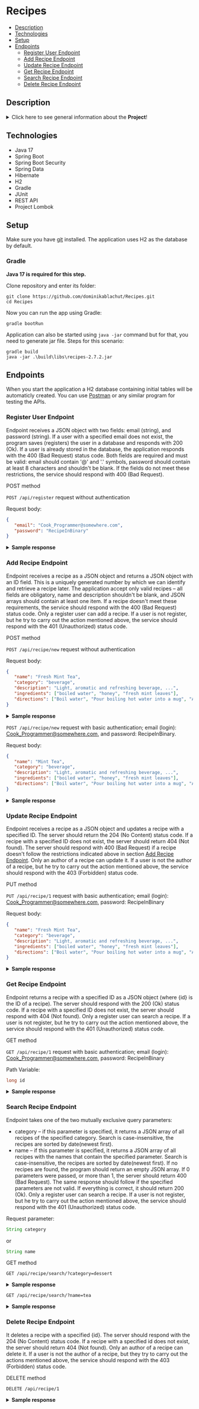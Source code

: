 # Recipes
* [Description](#description)
* [Technologies](#technologies)
* [Setup](#setup)
* [Endpoints](#endpoints)
    * [Register User Endpoint](#register-user-endpoint)
    * [Add Recipe Endpoint](#add-recipe-endpoint)
    * [Update Recipe Endpoint](#update-recipe-endpoint)
    * [Get Recipe Endpoint](#get-recipe-endpoint)
    * [Search Recipe Endpoint](#search-recipe-endpoint)
    * [Delete Recipe Endpoint](#delete-recipe-endpoint)

## Description

<details>
<summary>Click here to see general information about the <b>Project</b>!</summary>
  
  
A multi-user web application that allows storing, retrieving, updating and deleting recipes. Each user can search for recipes by category or name. The serivce          supports registration process and allows users (after logon) to add their own recipes and to update, delete and search this recipes by ID.

The idea for project comes from [JetBrains Academy](https://www.jetbrains.com/academy/) Java Beckend Developer track.
  
</details>

## Technologies

<ul>
  <li>Java 17</li>
  <li>Spring Boot</li>
  <li>Spring Boot Security</li>
  <li>Spring Data</li>
  <li>Hibernate</li>
  <li>H2</li>
  <li>Gradle</li>
  <li>JUnit</li>
  <li>REST API</li>
  <li>Project Lombok</li>
</ul>

## Setup

Make sure you have [git](https://git-scm.com/) installed. The application uses H2 as the database by default.

### Gradle

<b>Java 17 is required for this step.</b>

Clone repository and enter its folder:

```
git clone https://github.com/dominikablachut/Recipes.git
cd Recipes
```

Now you can run the app using Gradle:

```
gradle bootRun
```

Application can also be started using ```java -jar``` command but for that, you need to generate jar file.
Steps for this scenario:

```
gradle build
java -jar .\build\libs\recipes-2.7.2.jar
```

## Endpoints

When you start the application a H2 database containing initial tables will be automaticly created. You can use [Postman](https://www.postman.com) or any similar program for testing the APIs.

### Register User Endpoint

Endpoint receives a JSON object with two fields: email (string), and password (string). If a user with a specified email does not exist, the program saves (registers) the user in a database and responds with 200 (Ok). If a user is already stored in the database, the application responds with the 400 (Bad Request) status code. Both fields are required and must be valid: email should contain '@' and '.' symbols, password should contain at least 8 characters and shouldn't be blank. If the fields do not meet these restrictions, the service should respond with 400 (Bad Request). 

POST method

```POST /api/register```    request without authentication

Request body:

```json
{
   "email": "Cook_Programmer@somewhere.com",
   "password": "RecipeInBinary"
}
```
<details>
<summary><b>Sample response</b></summary>
  Stasus code: 200 (Ok)
</details>


### Add Recipe Endpoint

Endpoint receives a recipe as a JSON object and returns a JSON object with an ID field. This is a uniquely generated number by which we can identify and retrieve a recipe later. The application accept only valid recipes – all fields are obligatory, name and description shouldn't be blank, and JSON arrays should contain at least one item. If a recipe doesn't meet these requirements, the service should respond with the 400 (Bad Request) status code. Only a register user can add a recipe. If a user is not register, but he try to carry out the action mentioned above, the service should respond with the 401 (Unauthorized) status code.

POST method

```POST /api/recipe/new```   request without authentication

Request body:

```json 
{
   "name": "Fresh Mint Tea",
   "category": "beverage",
   "description": "Light, aromatic and refreshing beverage, ...",
   "ingredients": ["boiled water", "honey", "fresh mint leaves"],
   "directions": ["Boil water", "Pour boiling hot water into a mug", "Add fresh mint leaves", "Mix and let the mint leaves seep for 3-5 minutes", "Add honey and mix again"]
}
```
<details>
<summary><b>Sample response</b></summary>
  Stasus code: 401 (Unauthorized)
</details>

```POST /api/recipe/new``` request with basic authentication; email (login): Cook_Programmer@somewhere.com, and password: RecipeInBinary.

Request body:

```json
{
   "name": "Mint Tea",
   "category": "beverage",
   "description": "Light, aromatic and refreshing beverage, ...",
   "ingredients": ["boiled water", "honey", "fresh mint leaves"],
   "directions": ["Boil water", "Pour boiling hot water into a mug", "Add fresh mint leaves", "Mix and let the mint leaves seep for 3-5 minutes", "Add honey and mix again"]
}
```

<details>
<summary><b>Sample response</b></summary>
<p>
  
```json 
{
   "id": 1
}
```
  
</p>
</details>

### Update Recipe Endpoint

Endpoint receives a recipe as a JSON object and updates a recipe with a specified ID. The server should return the 204 (No Content) status code. If a recipe with a specified ID does not exist, the server should return 404 (Not found). The server should respond with 400 (Bad Request) if a recipe doesn't follow the restrictions indicated above in section [Add Recipe Endpoint](#add-recipe-endpoint). Only an author of a recipe can update it. If a user is not the author of a recipe, but he try to carry out the action mentioned above, the service should respond with the 403 (Forbidden) status code.

PUT method

```PUT /api/recipe/1``` request with basic authentication; email (login): Cook_Programmer@somewhere.com, password: RecipeInBinary

Request body:

```json
{
   "name": "Fresh Mint Tea",
   "category": "beverage",
   "description": "Light, aromatic and refreshing beverage, ...",
   "ingredients": ["boiled water", "honey", "fresh mint leaves"],
   "directions": ["Boil water", "Pour boiling hot water into a mug", "Add fresh mint leaves", "Mix and let the mint leaves seep for 3-5 minutes", "Add honey and mix again"]
}
```

<details>
<summary><b>Sample response</b></summary>
  Stasus code: 204 (No Content)
</details>

### Get Recipe Endpoint

Endpoint returns a recipe with a specified ID as a JSON object (where {id} is the ID of a recipe). The server should respond with the 200 (Ok) status code. If a recipe with a specified ID does not exist, the server should respond with 404 (Not found). Only a register user can search a recipe. If a user is not register, but he try to carry out the action mentioned above, the service should respond with the 401 (Unauthorized) status code.

GET method

```GET /api/recipe/1``` request with basic authentication; email (login): Cook_Programmer@somewhere.com, password: RecipeInBinary

Path Variable:
```java
long id
```

<details>
<summary><b>Sample response</b></summary>
<p>
  
```json 
{
   "name": "Fresh Mint Tea",
   "category": "beverage",
   "date": "2020-01-02T12:11:25.034734",
   "description": "Light, aromatic and refreshing beverage, ...",
   "ingredients": ["boiled water", "honey", "fresh mint leaves"],
   "directions": ["Boil water", "Pour boiling hot water into a mug", "Add fresh mint leaves", "Mix and let the mint leaves seep for 3-5 minutes", "Add honey and mix again"]
}
```
  
</p>
</details>

### Search Recipe Endpoint

Endpoint takes one of the two mutually exclusive query parameters:
- category – if this parameter is specified, it returns a JSON array of all recipes of the specified category. Search is case-insensitive, the recipes are sorted by date(newest first).
- name – if this parameter is specified, it returns a JSON array of all recipes with the names that contain the specified parameter. Search is case-insensitive, the recipes are sorted by date(newest first). If no recipes are found, the program should return an empty JSON array. If 0 parameters were passed, or more than 1, the server should return 400 (Bad Request). The same response should follow if the specified parameters are not valid. If everything is correct, it should return 200 (Ok).
Only a register user can search a recipe. If a user is not register, but he try to carry out the action mentioned above, the service should respond with the 401 (Unauthorized) status code.

Request parameter:

```java
String category
```

or 

```java
String name
```

GET method

``` GET /api/recipe/search/?category=dessert ```

<details>
<summary><b>Sample response</b></summary>
<p>
  
```json 
[
   {
      "name": "Vegan Chocolate Ice Cream",
      "category": "dessert",
      "date": "2021-04-06T14:10:54.009345",
      ....
   },
   {
      "name": "vegan avocado ice cream",
      "category": "DESSERT",
      "date": "2020-01-06T13:10:53.011342",
      ....
   },
]
```
</p>
</details>

``` GET /api/recipe/search/?name=tea ```

<details>
<summary><b>Sample response</b></summary>
<p>
  
```json 
[
   {
      "name": "Fresh Mint Tea",
      "category": "beverage",
      "date": "2021-09-06T14:11:51.006787",
      ....
   },
   {
      "name": "warming ginger tea",
      "category": "beverage",
      "date": "2020-08-06T14:11:42.456321",
      ....
   },
   {
      "name": "Iced Tea Without Sugar",
      "category": "beverage",
      "date": "2019-07-06T17:12:32.546987",
      ....
   },
]
```
</p>
</details>

### Delete Recipe Endpoint

It deletes a recipe with a specified {id}. The server should respond with the 204 (No Content) status code. If a recipe with a specified id does not exist, the server should return 404 (Not found). Only an author of a recipe can delete it. If a user is not the author of a recipe, but they try to carry out the actions mentioned above, the service should respond with the 403 (Forbidden) status code.

DELETE method

``` DELETE /api/recipe/1 ```

<details>
<summary><b>Sample response</b></summary>
  Stasus code: 204 (No Content)
</details>
